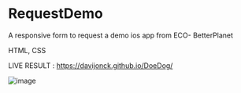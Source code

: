 # RequestDemo
A responsive form to request a demo ios app from ECO- BetterPlanet

HTML, CSS

LIVE RESULT : https://davijonck.github.io/DoeDog/


![image](https://user-images.githubusercontent.com/17154364/178117557-af50ffa4-c367-4a86-9d94-2d42b527b057.png)
